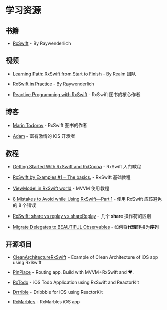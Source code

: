# 学习资源

## 书籍

* [RxSwift](https://store.raywenderlich.com/products/rxswift?_ga=2.111876420.179976089.1501636764-762959702.1467251401) - By Raywenderlich

## 视频

* [Learning Path: RxSwift from Start to Finish](https://academy.realm.io/posts/learning-path-rxswift-from-start-to-finish/) - By Realm 团队

* [RxSwift in Practice](https://www.youtube.com/watch?v=W3zGx4TUaCE&t=401s) - By Raywenderlich

* [Reactive Programming with RxSwift](https://www.youtube.com/watch?v=uBKofrA8ok0) - RxSwift 图书的核心作者


## 博客

* [Marin Todorov](http://rx-marin.com) - RxSwift 图书的作者

* [Adam](http://adamborek.com) - 富有激情的 iOS 开发者


## 教程

* [Getting Started With RxSwift and RxCocoa](https://www.raywenderlich.com/138547/getting-started-with-rxswift-and-rxcocoa) - RxSwift 入门教程

* [RxSwift by Examples #1 – The basics.](https://www.thedroidsonroids.com/blog/ios/rxswift-by-examples-1-the-basics/) - RxSwift 基础教程

* [ViewModel in RxSwift world](https://medium.com/@SergDort/viewmodel-in-rxswift-world-13d39faa2cf5) - MVVM 使用教程


* [8 Mistakes to Avoid while Using RxSwift—Part 1](https://www.polidea.com/blog/8-Mistakes-to-Avoid-while-Using-RxSwiftPart-1/) - 使用 RxSwift 应该避免的 8 个错误

* [RxSwift: share vs replay vs shareReplay](https://medium.com/@_achou/rxswift-share-vs-replay-vs-sharereplay-bea99ac42168) - 几个 **share** 操作符的区别

* [Migrate Delegates to BEAUTIFUL Observables](https://medium.com/@maxofeden/rxswift-migrate-delegates-to-beautiful-observables-3e606a863048) - 如何将**代理**转换为**序列**


## 开源项目

* [CleanArchitectureRxSwift](https://github.com/sergdort/CleanArchitectureRxSwift) - Example of Clean Architecture of iOS app using RxSwift

* [PinPlace](https://github.com/artemkalinovsky/PinPlace) - Routing app. Build with MVVM+RxSwift and ❤️.

* [RxTodo](https://github.com/devxoul/RxTodo) - iOS Todo Application using RxSwift and ReactorKit

* [Drrrible](https://github.com/devxoul/Drrrible) - Dribbble for iOS using ReactorKit

* [RxMarbles](https://github.com/RxSwiftCommunity/RxMarbles) - RxMarbles iOS app
